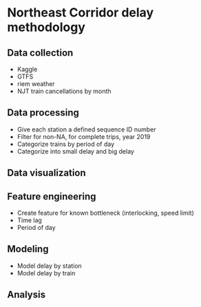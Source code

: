 # Northeast Corridor delay methodology

## Data collection

- Kaggle
- GTFS
- riem weather
- NJT train cancellations by month

## Data processing

- Give each station a defined sequence ID number
- Filter for non-NA, for complete trips, year 2019
- Categorize trains by period of day
- Categorize into small delay and big delay

## Data visualization

  

## Feature engineering

- Create feature for known bottleneck (interlocking, speed limit)
- Time lag
- Period of day

## Modeling

- Model delay by station
- Model delay by train

## Analysis


